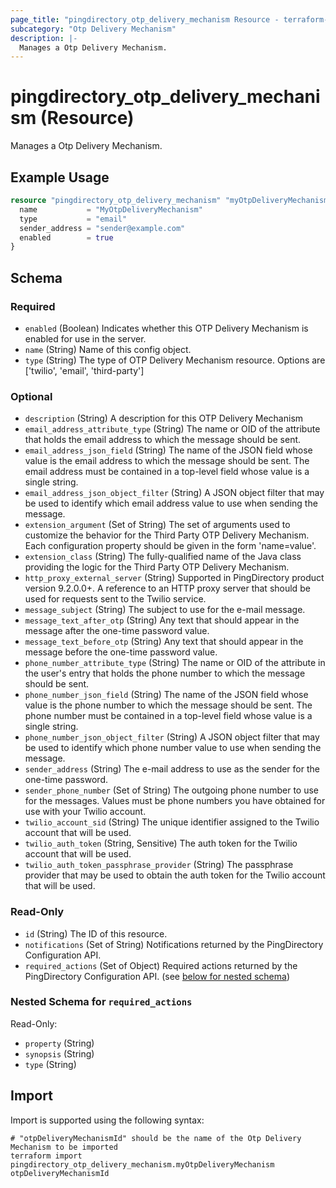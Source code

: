 ```yaml
---
page_title: "pingdirectory_otp_delivery_mechanism Resource - terraform-provider-pingdirectory"
subcategory: "Otp Delivery Mechanism"
description: |-
  Manages a Otp Delivery Mechanism.
---
```


# pingdirectory_otp_delivery_mechanism (Resource)

Manages a Otp Delivery Mechanism.

## Example Usage

```terraform
resource "pingdirectory_otp_delivery_mechanism" "myOtpDeliveryMechanism" {
  name           = "MyOtpDeliveryMechanism"
  type           = "email"
  sender_address = "sender@example.com"
  enabled        = true
}
```

<!-- schema generated by tfplugindocs -->
## Schema

### Required

- `enabled` (Boolean) Indicates whether this OTP Delivery Mechanism is enabled for use in the server.
- `name` (String) Name of this config object.
- `type` (String) The type of OTP Delivery Mechanism resource. Options are ['twilio', 'email', 'third-party']

### Optional

- `description` (String) A description for this OTP Delivery Mechanism
- `email_address_attribute_type` (String) The name or OID of the attribute that holds the email address to which the message should be sent.
- `email_address_json_field` (String) The name of the JSON field whose value is the email address to which the message should be sent. The email address must be contained in a top-level field whose value is a single string.
- `email_address_json_object_filter` (String) A JSON object filter that may be used to identify which email address value to use when sending the message.
- `extension_argument` (Set of String) The set of arguments used to customize the behavior for the Third Party OTP Delivery Mechanism. Each configuration property should be given in the form 'name=value'.
- `extension_class` (String) The fully-qualified name of the Java class providing the logic for the Third Party OTP Delivery Mechanism.
- `http_proxy_external_server` (String) Supported in PingDirectory product version 9.2.0.0+. A reference to an HTTP proxy server that should be used for requests sent to the Twilio service.
- `message_subject` (String) The subject to use for the e-mail message.
- `message_text_after_otp` (String) Any text that should appear in the message after the one-time password value.
- `message_text_before_otp` (String) Any text that should appear in the message before the one-time password value.
- `phone_number_attribute_type` (String) The name or OID of the attribute in the user's entry that holds the phone number to which the message should be sent.
- `phone_number_json_field` (String) The name of the JSON field whose value is the phone number to which the message should be sent. The phone number must be contained in a top-level field whose value is a single string.
- `phone_number_json_object_filter` (String) A JSON object filter that may be used to identify which phone number value to use when sending the message.
- `sender_address` (String) The e-mail address to use as the sender for the one-time password.
- `sender_phone_number` (Set of String) The outgoing phone number to use for the messages. Values must be phone numbers you have obtained for use with your Twilio account.
- `twilio_account_sid` (String) The unique identifier assigned to the Twilio account that will be used.
- `twilio_auth_token` (String, Sensitive) The auth token for the Twilio account that will be used.
- `twilio_auth_token_passphrase_provider` (String) The passphrase provider that may be used to obtain the auth token for the Twilio account that will be used.

### Read-Only

- `id` (String) The ID of this resource.
- `notifications` (Set of String) Notifications returned by the PingDirectory Configuration API.
- `required_actions` (Set of Object) Required actions returned by the PingDirectory Configuration API. (see [below for nested schema](#nestedatt--required_actions))

<a id="nestedatt--required_actions"></a>
### Nested Schema for `required_actions`

Read-Only:

- `property` (String)
- `synopsis` (String)
- `type` (String)

## Import

Import is supported using the following syntax:

```shell
# "otpDeliveryMechanismId" should be the name of the Otp Delivery Mechanism to be imported
terraform import pingdirectory_otp_delivery_mechanism.myOtpDeliveryMechanism otpDeliveryMechanismId
```

